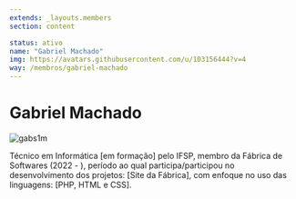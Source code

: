 ```yaml
---
extends: _layouts.members
section: content

status: ativo
name: "Gabriel Machado"
img: https://avatars.githubusercontent.com/u/103156444?v=4
way: /membros/gabriel-machado
---
```


# Gabriel Machado

![gabs1m]()

Técnico em Informática [em formação] pelo IFSP, membro da Fábrica de Softwares (2022 - ), período ao qual participa/participou no desenvolvimento dos projetos: [Site da Fábrica], com enfoque no uso das linguagens: [PHP, HTML e CSS].